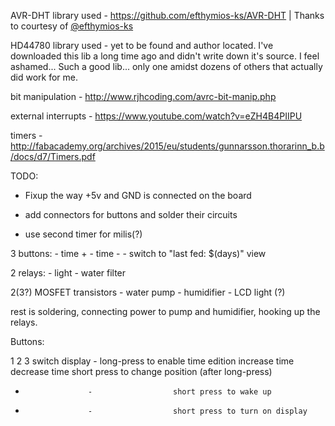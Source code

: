 AVR-DHT library used - https://github.com/efthymios-ks/AVR-DHT | Thanks to courtesy of [@efthymios-ks](https://github.com/efthymios-ks)

HD44780 library used - yet to be found and author located. I've downloaded this lib a long time ago and didn't write down it's source. I feel ashamed... Such a good lib... only one amidst dozens of others that actually did work for me.


bit manipulation - http://www.rjhcoding.com/avrc-bit-manip.php

external interrupts - https://www.youtube.com/watch?v=eZH4B4PIIPU

timers - http://fabacademy.org/archives/2015/eu/students/gunnarsson.thorarinn_b.b/docs/d7/Timers.pdf


TODO:

- Fixup the way +5v and GND is connected on the board

- add connectors for buttons and solder their circuits

- use second timer for milis(?)


3 buttons: 
    - time +
    - time -
    - switch to "last fed: $(days)" view

2 relays:
    - light
    - water filter

2(3?) MOSFET transistors
    - water pump
    - humidifier
    - LCD light (?)

rest is soldering, connecting power to pump and humidifier, hooking up the relays.




Buttons:

1                   2                  3
switch display      -                  long-press to enable time edition
increase time       decrease time      short press to change position (after long-press)
-                   -                  short press to wake up
-                   -                  short press to turn on display